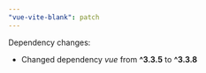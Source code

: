 ```yaml
---
"vue-vite-blank": patch
---
```


Dependency changes:

- Changed dependency _vue_ from **^3.3.5** to **^3.3.8**
